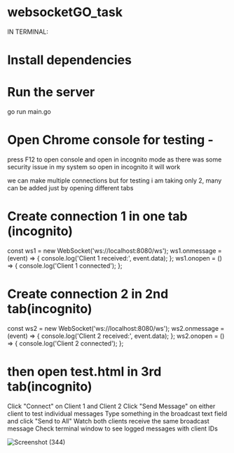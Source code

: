 # websocketGO_task

IN TERMINAL:
# Install dependencies

# Run the server
go run main.go

# Open Chrome console for testing -
press F12 to open console  and open in incognito mode as there was some security issue in my system so open in incognito it will work

we can make multiple connections but for testing i am taking only 2, many can be added just by opening different tabs
# Create connection 1 in one tab (incognito)
const ws1 = new WebSocket('ws://localhost:8080/ws');
ws1.onmessage = (event) => { console.log('Client 1 received:', event.data); };
ws1.onopen = () => { console.log('Client 1 connected'); };
   
# Create connection 2 in 2nd tab(incognito)
const ws2 = new WebSocket('ws://localhost:8080/ws');
ws2.onmessage = (event) => { console.log('Client 2 received:', event.data); };
ws2.onopen = () => { console.log('Client 2 connected'); };

# then open test.html in 3rd tab(incognito)
Click "Connect" on Client 1 and Client 2
Click "Send Message" on either client to test individual messages
Type something in the broadcast text field and click "Send to All"
Watch both clients receive the same broadcast message
Check terminal window to see logged messages with client IDs





![Screenshot (344)](https://github.com/user-attachments/assets/aef62ecf-686e-4ee8-b9e6-1d759c1ba3db)








